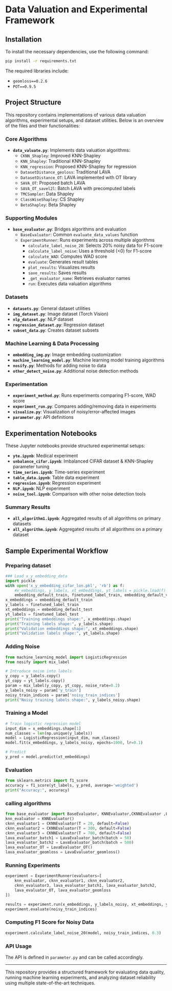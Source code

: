 # Data Valuation and Experimental Framework

## Installation
To install the necessary dependencies, use the following command:
```bash
pip install -r requirements.txt
```
The required libraries include:
- `geomloss==0.2.6`
- `POT==0.9.5`

## Project Structure
This repository contains implementations of various data valuation algorithms, experimental setups, and dataset utilities. Below is an overview of the files and their functionalities:

### Core Algorithms
- **`data_valuate.py`**: Implements data valuation algorithms:
  - `CKNN_Shapley`: Improved KNN-Shapley
  - `KNN_Shapley`: Traditional KNN-Shapley
  - `KNN_regression`: Proposed KNN-Shapley for regression
  - `DatasetDistance_geoloss`: Traditional LAVA
  - `DatasetDistance_OT`: LAVA implemented with OT library
  - `SAVA_OT`: Proposed batch LAVA
  - `SAVA_OT_savel2l`: Batch LAVA with precomputed labels
  - `TMCSampler`: Data Shapley
  - `ClassWiseShapley`: CS Shapley
  - `BetaShapley`: Beta Shapley

### Supporting Modules
- **`base_evaluator.py`**: Bridges algorithms and evaluation
  - `BaseEvaluator`: Common `evaluate_data_values` function
  - `ExperimentRunner`: Runs experiments across multiple algorithms
    - `calculate_label_noise_20`: Selects 20% noisy data for F1-score
    - `calculate_label_noise`: Uses a threshold (<0) for F1-score
    - `calculate_WAD`: Computes WAD score
    - `evaluate`: Generates result tables
    - `plot_results`: Visualizes results
    - `save_results`: Saves results
    - `_get_evaluator_name`: Retrieves evaluator names
    - `run`: Executes data valuation algorithms

### Datasets
- **`datasets.py`**: General dataset utilities
- **`img_dataset.py`**: Image dataset (Torch Vision)
- **`nlp_dataset.py`**: NLP dataset
- **`regression_dataset.py`**: Regression dataset
- **`subset_data.py`**: Creates dataset subsets

### Machine Learning & Data Processing
- **`embedding_img.py`**: Image embedding customization
- **`machine_learning_model.py`**: Machine learning model training algorithms
- **`nosify.py`**: Methods for adding noise to data
- **`other_detect_noise.py`**: Additional noise detection methods

### Experimentation
- **`experiment_method.py`**: Runs experiments comparing F1-score, WAD score
- **`experiment_run.py`**: Compares adding/removing data in experiments
- **`visualize.py`**: Visualization of noisy/error-affected images
- **`parameter.py`**: API definitions

## Experimentation Notebooks
These Jupyter notebooks provide structured experimental setups:
- **`yte.ipynb`**: Medical experiment
- **`unbalance_cifar.ipynb`**: Imbalanced CIFAR dataset & KNN-Shapley parameter tuning
- **`time_series.ipynb`**: Time-series experiment
- **`table_data.ipynb`**: Table data experiment
- **`regression.ipynb`**: Regression experiment
- **`NLP.ipynb`**: NLP experiment
- **`noise_tool.ipynb`**: Comparison with other noise detection tools

### Summary Results
- **`all_algorithm1.ipynb`**: Aggregated results of all algorithms on primary datasets
- **`all_algorithm.ipynb`**: Aggregated results of all algorithms on a primary dataset

## Sample Experimental Workflow
### Preparing dataset
```python
### Load x_y_embedding_data
import pickle
with open('x_y_embedding_cifar_lon.pkl', 'rb') as f:
    #x_embeddings, y_labels, xt_embeddings, yt_labels = pickle.load(f)
    embedding_default_train, finetuned_label_train, embedding_default_valid, finetuned_label_valid, embedding_default_test, finetuned_label_test = pickle.load(f)
x_embeddings = embedding_default_train
y_labels = finetuned_label_train
xt_embeddings = embedding_default_test
yt_labels = finetuned_label_test
print("Training embeddings shape:", x_embeddings.shape)
print("Training labels shape:", y_labels.shape)
print("Validation embeddings shape:", xt_embeddings.shape)
print("Validation labels shape:", yt_labels.shape)

```
### Adding Noise
```python
from machine_learning_model import LogisticRegression
from nosify import mix_label

# Introduce noise into labels
y_copy = y_labels.copy()
yt_copy = yt_labels.copy()
param = mix_label(y_copy, yt_copy, noise_rate=0.2)
y_labels_noisy = param['y_train']
noisy_train_indices = param['noisy_train_indices']
print("Noisy training labels shape:", y_labels_noisy.shape)
```

### Training a Model
```python
# Train logistic regression model
input_dim = x_embeddings.shape[1]
num_classes = len(np.unique(y_labels))
model = LogisticRegression(input_dim, num_classes)
model.fit(x_embeddings, y_labels_noisy, epochs=1000, lr=0.1)

# Predict
y_pred = model.predict(xt_embeddings)
```

### Evaluation
```python
from sklearn.metrics import f1_score
accuracy = f1_score(yt_labels, y_pred, average='weighted')
print("Accuracy:", accuracy)
```
### calling algorithms
```python
from base_evaluator import BaseEvaluator, KNNEvaluator,CKNNEvaluator ,LavaEvaluator_geomloss, LavaEvaluator_OT, ExperimentRunner, LavaEvaluator_batch
knn_evaluator = KNNEvaluator()
cknn_evaluator1 = CKNNEvaluator(T = 20, default=False)
cknn_evaluator2 = CKNNEvaluator(T = 300, default=False)
cknn_evaluator3 = CKNNEvaluator(T = 700, default=False)
lava_evaluator_batch1 = LavaEvaluator_batch(batch = 50)
lava_evaluator_batch2 = LavaEvaluator_batch(batch = 500)
lava_evaluator_OT = LavaEvaluator_OT()
lava_evaluator_geomloss = LavaEvaluator_geomloss()
```
### Running Experiments
```python
experiment = ExperimentRunner(evaluators=[
    knn_evaluator, cknn_evaluator1, cknn_evaluator2,
    cknn_evaluator3, lava_evaluator_batch1, lava_evaluator_batch2,
    lava_evaluator_OT, lava_evaluator_geomloss
])

results = experiment.run(x_embeddings, y_labels_noisy, xt_embeddings, yt_labels)
experiment.evaluate(noisy_train_indices)
```

### Computing F1 Score for Noisy Data
```python
experiment.calculate_label_noise_20(model, noisy_train_indices, 0.3)
```

### API Usage
The API is defined in `parameter.py` and can be called accordingly.

---
This repository provides a structured framework for evaluating data quality, running machine learning experiments, and analyzing dataset reliability using multiple state-of-the-art techniques.





